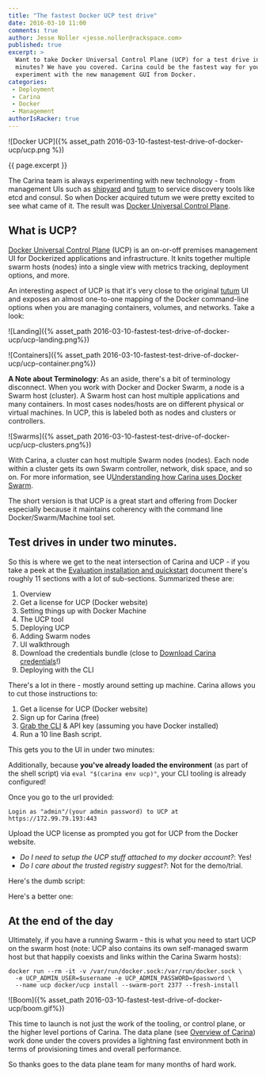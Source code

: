 ```yaml
---
title: "The fastest Docker UCP test drive"
date: 2016-03-10 11:00
comments: true
author: Jesse Noller <jesse.noller@rackspace.com>
published: true
excerpt: >
  Want to take Docker Universal Control Plane (UCP) for a test drive in under two
  minutes? We have you covered. Carina could be the fastest way for you to
  experiment with the new management GUI from Docker.
categories:
 - Deployment
 - Carina
 - Docker
 - Management
authorIsRacker: true
---
```


![Docker UCP]({% asset_path 2016-03-10-fastest-test-drive-of-docker-ucp/ucp.png %})

{{ page.excerpt }}

The Carina team is always experimenting with new technology - from management UIs such as
[shipyard] and [tutum] to service discovery tools like etcd and consul. So when
Docker acquired tutum we were pretty excited to see what came of it. The result
was [Docker Universal Control Plane].

## What is UCP?

[Docker Universal Control Plane] (UCP) is an on-or-off premises management UI for
Dockerized applications and infrastructure. It knits together multiple swarm hosts
(nodes) into a single view with metrics tracking, deployment options, and more.

An interesting aspect of UCP is that it's very close to the original [tutum] UI and exposes
an almost one-to-one mapping of the Docker command-line options when you are
managing containers, volumes, and networks. Take a look:

![Landing]({% asset_path 2016-03-10-fastest-test-drive-of-docker-ucp/ucp-landing.png%})

![Containers]({% asset_path 2016-03-10-fastest-test-drive-of-docker-ucp/ucp-container.png%})

**A Note about Terminology**: As an aside, there's a bit of terminology disconnect. When
you work with Docker and Docker Swarm, a node is a Swarm host (cluster). A Swarm
host can host multiple applications and many containers. In most cases nodes/hosts
are on different physical or virtual machines. In UCP, this is labeled both as
nodes and clusters or controllers.

![Swarms]({% asset_path 2016-03-10-fastest-test-drive-of-docker-ucp/ucp-clusters.png%})

With Carina, a cluster can host multiple Swarm nodes (nodes). Each node within
a cluster gets its own Swarm controller, network, disk space, and so on. For more
information, see U[Understanding how Carina uses Docker Swarm].

The short version is that UCP is a great start and offering from Docker especially
because it maintains coherency with the command line Docker/Swarm/Machine tool set.

## Test drives in under two minutes.

So this is where we get to the neat intersection of Carina and UCP - if you
take a peek at the [Evaluation installation and quickstart] document there's
roughly 11 sections with a lot of sub-sections. Summarized these are:

1. Overview
2. Get a license for UCP (Docker website)
3. Setting things up with Docker Machine
4. The UCP tool
5. Deploying UCP
6. Adding Swarm nodes
7. UI walkthrough
8. Download the credentials bundle (close to [Download Carina credentials]!)
9. Deploying with the CLI

There's a lot in there - mostly around setting up machine. Carina allows you
to cut those instructions to:

1. Get a license for UCP (Docker website)
1. Sign up for Carina (free)
2. [Grab the CLI] & API key (assuming you have Docker installed)
3. Run a 10 line Bash script.

This gets you to the UI in under two minutes:

<script src="https://gist.github.com/jnoller/2898492bd9f45d3d49ca.js"></script>

Additionally, because **you've already loaded the environment** (as part of the
shell script) via `eval "$(carina env ucp)"`, your CLI tooling is already
configured!

Once you go to the url provided:

```
Login as "admin"/(your admin password) to UCP at https://172.99.79.193:443
```

Upload the UCP license as prompted you got for UCP from the Docker website.

* *Do I need to setup the UCP stuff attached to my docker account?*: Yes!
* *Do I care about the trusted registry suggest?*: Not for the demo/trial.


Here's the dumb script:

<script src="https://gist.github.com/jnoller/b8a766c2460e39910360.js"></script>

Here's a better one:

<script src="https://gist.github.com/jnoller/85c8f503edc81d80002f.js"></script>


## At the end of the day

Ultimately, if you have a running Swarm - this is what you need to start UCP on
the swarm host (note: UCP also contains its own self-managed swarm host but that
  happily coexists and links within the Carina Swarm hosts):

```
docker run --rm -it -v /var/run/docker.sock:/var/run/docker.sock \
  -e UCP_ADMIN_USER=$username -e UCP_ADMIN_PASSWORD=$password \
  --name ucp docker/ucp install --swarm-port 2377 --fresh-install
```

![Boom]({% asset_path 2016-03-10-fastest-test-drive-of-docker-ucp/boom.gif%})

This time to launch is not just the work of the tooling, or control plane, or
the higher level portions of Carina. The data plane (see [Overview of Carina])
work done under the covers provides a lightning fast environment both in
terms of provisioning times and overall performance.

So thanks goes to the data plane team for many months of hard work.


[Overview of Carina]: https://getcarina.com/docs/overview-of-carina/
[Grab the CLI]: https://getcarina.com/docs/getting-started/getting-started-carina-cli/
[Download Carina credentials]: https://getcarina.com/docs/references/carina-credentials/
[Evaluation installation and quickstart]: https://docs.docker.com/ucp/evaluation-install/
[Understanding how Carina uses Docker Swarm]: https://getcarina.com/docs/concepts/docker-swarm-carina/
[tutum]: https://www.tutum.co/
[Docker Universal Control Plane]: https://www.docker.com/products/docker-universal-control-plane
[shipyard]: https://shipyard-project.com/
[Docker Swarm and Carina]: https://getcarina.com/docs/concepts/docker-swarm-carina/
